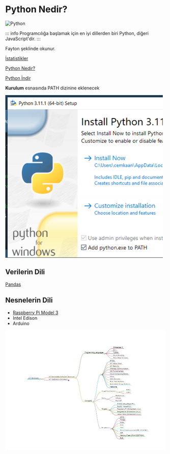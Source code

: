 # Python Nedir?

![Python](/python_480px.png)

::: info
Programcılığa başlamak için en iyi dillerden biri Python, diğeri JavaScript'dir.
:::

Fayton şeklinde okunur.

[İstatistikler](https://survey.stackoverflow.co/2022/#most-popular-technologies-language-learn)

[Python Nedir?](https://www.pythontr.com/makale/python-nedir-235)

[Python İndir](https://www.python.org/)

**Kurulum** esnasında PATH dizinine eklenecek

![Windows Kurulum Ekranı](./img/kur.png)

## Verilerin Dili

[Pandas](https://pandas.pydata.org/docs/getting_started/index.html#getting-started)

## Nesnelerin Dili

* [Raspberry Pi Model 3](https://www.raspberrypi.com/)
* Intel Edison
* Arduino

![IoT Geliştirici](./img/iot-path.jpg)
